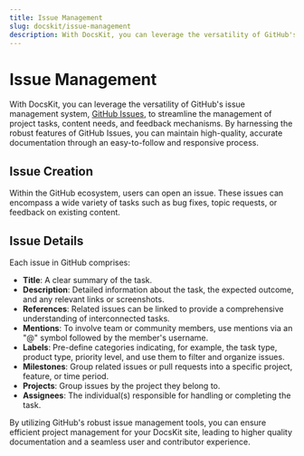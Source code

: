 ```yaml
---
title: Issue Management
slug: docskit/issue-management
description: With DocsKit, you can leverage the versatility of GitHub's issue management system to streamline the management of project tasks, content needs, and feedback mechanisms.
---
```


# Issue Management

With DocsKit, you can leverage the versatility of GitHub's issue management system, [GitHub Issues](https://github.com/features/issues), to streamline the management of project tasks, content needs, and feedback mechanisms. By harnessing the robust features of GitHub Issues, you can maintain high-quality, accurate documentation through an easy-to-follow and responsive process.

## Issue Creation
Within the GitHub ecosystem, users can open an issue. These issues can encompass a wide variety of tasks such as bug fixes, topic requests, or feedback on existing content.

## Issue Details

Each issue in GitHub comprises: 

* **Title**: A clear summary of the task.
* **Description**: Detailed information about the task, the expected outcome, and any relevant links or screenshots. 
* **References**: Related issues can be linked to provide a comprehensive understanding of interconnected tasks.
* **Mentions**: To involve team or community members, use mentions via an "@" symbol followed by the member's username.
* **Labels**: Pre-define categories indicating, for example, the task type, product type, priority level, and use them to filter and organize issues.
* **Milestones**: Group related issues or pull requests into a specific project, feature, or time period.
* **Projects**: Group issues by the project they belong to. 
* **Assignees**: The individual(s) responsible for handling or completing the task.

By utilizing GitHub's robust issue management tools, you can ensure efficient project management for your DocsKit site, leading to higher quality documentation and a seamless user and contributor experience.
